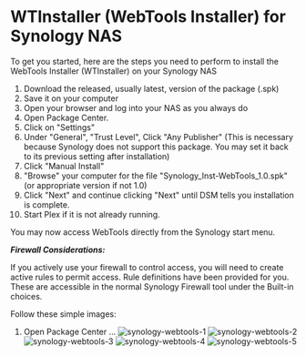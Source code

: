 # WTInstaller (WebTools Installer) for Synology NAS


To get you started, here are the steps you need to perform to install the WebTools Installer (WTInstaller) on your Synology NAS

1.  Download the released, usually latest, version of the package (.spk)
2.  Save it on your computer
3.  Open your browser and log into your NAS as you always do
4.  Open Package Center.
5.    Click on "Settings" 
6.    Under "General", "Trust Level",  Click "Any Publisher" 
       (This is necessary because Synology does not support this package.  You may set it back to its previous setting after installation)
7.  Click "Manual Install"
8.  "Browse" your computer for the file "Synology_Inst-WebTools_1.0.spk"   (or appropriate version if not 1.0)
9.  Click "Next" and continue clicking "Next" until DSM tells you installation is complete.
10.  Start Plex if it is not already running.

You may now access WebTools directly from the Synology start menu.


_**Firewall Considerations:**_

If you actively use your firewall to control access,  you will need to create active rules to permit access.  Rule definitions have been provided for you.  These are accessible in the normal Synology Firewall tool under the Built-in choices.

Follow these simple images:

1. Open Package Center ...
![synology-webtools-1](https://github.com/ukdtom/WTInstaller/blob/master/Wiki/synology/synology-webtools-1.png)
![synology-webtools-2](https://github.com/ukdtom/WTInstaller/blob/master/Wiki/synology/synology_webtools-2.png)
![synology-webtools-3](https://github.com/ukdtom/WTInstaller/blob/master/Wiki/synology/synology_webtools-3.png)
![synology-webtools-4](https://github.com/ukdtom/WTInstaller/blob/master/Wiki/synology/synology_webtools-4.png)
![synology-webtools-5](https://github.com/ukdtom/WTInstaller/blob/master/Wiki/synology/synology_webtools_firstrun-1.png)



